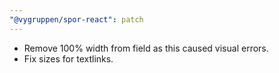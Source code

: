 ```yaml
---
"@vygruppen/spor-react": patch
---
```


- Remove 100% width from field as this caused visual errors.
- Fix sizes for textlinks.
